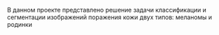 В данном проекте представлено решение задачи классификации и сегментации изображений поражения кожи двух типов: меланомы и родинки
